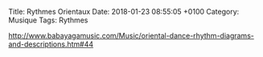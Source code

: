 Title:  Rythmes Orientaux
Date:   2018-01-23 08:55:05 +0100
Category: Musique
Tags: Rythmes


<http://www.babayagamusic.com/Music/oriental-dance-rhythm-diagrams-and-descriptions.htm#44>

